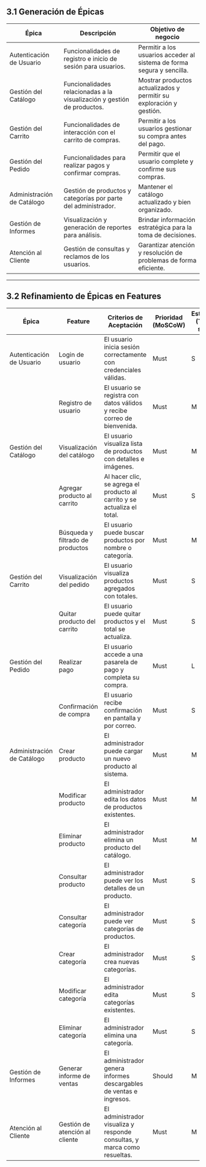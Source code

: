 
## 3.1 Generación de Épicas

| Épica                    | Descripción                                                                 | Objetivo de negocio                                                                 |
|-------------------------|------------------------------------------------------------------------------|--------------------------------------------------------------------------------------|
| Autenticación de Usuario| Funcionalidades de registro e inicio de sesión para usuarios.               | Permitir a los usuarios acceder al sistema de forma segura y sencilla.             |
| Gestión del Catálogo    | Funcionalidades relacionadas a la visualización y gestión de productos.     | Mostrar productos actualizados y permitir su exploración y gestión.                |
| Gestión del Carrito     | Funcionalidades de interacción con el carrito de compras.                   | Permitir a los usuarios gestionar su compra antes del pago.                        |
| Gestión del Pedido      | Funcionalidades para realizar pagos y confirmar compras.                    | Permitir que el usuario complete y confirme sus compras.                           |
| Administración de Catálogo| Gestión de productos y categorías por parte del administrador.            | Mantener el catálogo actualizado y bien organizado.                                |
| Gestión de Informes     | Visualización y generación de reportes para análisis.                       | Brindar información estratégica para la toma de decisiones.                        |
| Atención al Cliente     | Gestión de consultas y reclamos de los usuarios.                            | Garantizar atención y resolución de problemas de forma eficiente.                  |

---

## 3.2 Refinamiento de Épicas en Features 

| Épica                    | Feature                             | Criterios de Aceptación                                                                 | Prioridad (MoSCoW) | Estimación (T-shirt sizing) |
|-------------------------|--------------------------------------|------------------------------------------------------------------------------------------|--------------------|-----------------------------|
| Autenticación de Usuario| Login de usuario                     | El usuario inicia sesión correctamente con credenciales válidas.                        | Must               | S                           |
|                         | Registro de usuario                  | El usuario se registra con datos válidos y recibe correo de bienvenida.                 | Must               | M                           |
| Gestión del Catálogo    | Visualización del catálogo           | El usuario visualiza lista de productos con detalles e imágenes.                        | Must               | M                           |
|                         | Agregar producto al carrito          | Al hacer clic, se agrega el producto al carrito y se actualiza el total.                | Must               | S                           |
|                         | Búsqueda y filtrado de productos     | El usuario puede buscar productos por nombre o categoría.                               | Must               | M                           |
| Gestión del Carrito     | Visualización del pedido             | El usuario visualiza productos agregados con totales.                                   | Must               | S                           |
|                         | Quitar producto del carrito          | El usuario puede quitar productos y el total se actualiza.                              | Must               | S                           |
| Gestión del Pedido      | Realizar pago                        | El usuario accede a una pasarela de pago y completa su compra.                          | Must               | L                           |
|                         | Confirmación de compra               | El usuario recibe confirmación en pantalla y por correo.                                | Must               | S                           |
| Administración de Catálogo| Crear producto                    | El administrador puede cargar un nuevo producto al sistema.                             | Must               | M                           |
|                         | Modificar producto                   | El administrador edita los datos de productos existentes.                               | Must               | M                           |
|                         | Eliminar producto                    | El administrador elimina un producto del catálogo.                                      | Must               | M                           |
|                         | Consultar producto                   | El administrador puede ver los detalles de un producto.                                 | Must               | S                           |
|                         | Consultar categoría                  | El administrador puede ver categorías de productos.                                     | Must               | S                           |
|                         | Crear categoría                      | El administrador crea nuevas categorías.                                                | Must               | S                           |
|                         | Modificar categoría                  | El administrador edita categorías existentes.                                           | Must               | S                           |
|                         | Eliminar categoría                   | El administrador elimina una categoría.                                                 | Must               | S                           |
| Gestión de Informes     | Generar informe de ventas            | El administrador genera informes descargables de ventas e ingresos.                     | Should             | M                           |
| Atención al Cliente     | Gestión de atención al cliente       | El administrador visualiza y responde consultas, y marca como resueltas.                | Must               | M                           |
